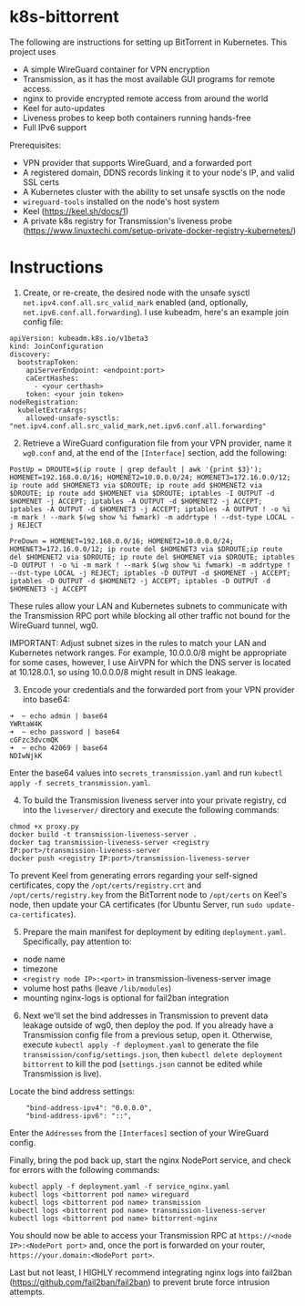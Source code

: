 # k8s-bittorrent

The following are instructions for setting up BitTorrent in Kubernetes. This project uses
* A simple WireGuard container for VPN encryption
* Transmission, as it has the most available GUI programs for remote access.
* nginx to provide encrypted remote access from around the world
* Keel for auto-updates
* Liveness probes to keep both containers running hands-free
* Full IPv6 support

Prerequisites:
* VPN provider that supports WireGuard, and a forwarded port
* A registered domain, DDNS records linking it to your node's IP, and valid SSL certs
* A Kubernetes cluster with the ability to set unsafe sysctls on the node
* `wireguard-tools` installed on the node's host system
* Keel (https://keel.sh/docs/1)
* A private k8s registry for Transmission's liveness probe (https://www.linuxtechi.com/setup-private-docker-registry-kubernetes/)

# Instructions

1. Create, or re-create, the desired node with the unsafe sysctl `net.ipv4.conf.all.src_valid_mark` enabled (and, optionally, `net.ipv6.conf.all.forwarding`). I use kubeadm, here's an example join config file:

```
apiVersion: kubeadm.k8s.io/v1beta3
kind: JoinConfiguration
discovery:
  bootstrapToken:
    apiServerEndpoint: <endpoint:port>
    caCertHashes: 
      - <your certhash>
    token: <your join token>
nodeRegistration:
  kubeletExtraArgs:
    allowed-unsafe-sysctls: "net.ipv4.conf.all.src_valid_mark,net.ipv6.conf.all.forwarding"
```


2. Retrieve a WireGuard configuration file from your VPN provider, name it `wg0.conf` and, at the end of the `[Interface]` section, add the following:

```
PostUp = DROUTE=$(ip route | grep default | awk '{print $3}'); HOMENET=192.168.0.0/16; HOMENET2=10.0.0.0/24; HOMENET3=172.16.0.0/12; ip route add $HOMENET3 via $DROUTE; ip route add $HOMENET2 via $DROUTE; ip route add $HOMENET via $DROUTE; iptables -I OUTPUT -d $HOMENET -j ACCEPT; iptables -A OUTPUT -d $HOMENET2 -j ACCEPT; iptables -A OUTPUT -d $HOMENET3 -j ACCEPT; iptables -A OUTPUT ! -o %i -m mark ! --mark $(wg show %i fwmark) -m addrtype ! --dst-type LOCAL -j REJECT

PreDown = HOMENET=192.168.0.0/16; HOMENET2=10.0.0.0/24; HOMENET3=172.16.0.0/12; ip route del $HOMENET3 via $DROUTE;ip route del $HOMENET2 via $DROUTE; ip route del $HOMENET via $DROUTE; iptables -D OUTPUT ! -o %i -m mark ! --mark $(wg show %i fwmark) -m addrtype ! --dst-type LOCAL -j REJECT; iptables -D OUTPUT -d $HOMENET -j ACCEPT; iptables -D OUTPUT -d $HOMENET2 -j ACCEPT; iptables -D OUTPUT -d $HOMENET3 -j ACCEPT
```
These rules allow your LAN and Kubernetes subnets to communicate with the Transmission RPC port while blocking all other traffic not bound for the WireGuard tunnel, wg0.

IMPORTANT: Adjust subnet sizes in the rules to match your LAN and Kubernetes network ranges. For example, 10.0.0.0/8 might be appropriate for some cases, however, I use AirVPN for which the DNS server is located at 10.128.0.1, so using 10.0.0.0/8 might result in DNS leakage.


3. Encode your credentials and the forwarded port from your VPN provider into base64:

```
➜  ~ echo admin | base64
YWRtaW4K
➜  ~ echo password | base64
cGFzc3dvcmQK
➜  ~ echo 42069 | base64
NDIwNjkK
```

Enter the base64 values into `secrets_transmission.yaml` and run `kubectl apply -f secrets_transmission.yaml`. 


4. To build the Transmission liveness server into your private registry, cd into the `liveserver/` directory and execute the following commands:

```
chmod +x proxy.py
docker build -t transmission-liveness-server .
docker tag transmission-liveness-server <registry IP:port>/transmission-liveness-server
docker push <registry IP:port>/transmission-liveness-server
```
To prevent Keel from generating errors regarding your self-signed certificates, copy the `/opt/certs/registry.crt` and `/opt/certs/registry.key` from the BitTorrent node to `/opt/certs` on Keel's node, then update your CA certificates (for Ubuntu Server, run `sudo update-ca-certificates`).

5. Prepare the main manifest for deployment by editing `deployment.yaml`. Specifically, pay attention to:
* node name
* timezone
* `<registry node IP>:<port>` in transmission-liveness-server image
* volume host paths (leave `/lib/modules`)
* mounting nginx-logs is optional for fail2ban integration


6. Next we'll set the bind addresses in Transmission to prevent data leakage outside of wg0, then deploy the pod. If you already have a Transmission config file from a previous setup, open it. Otherwise, execute `kubectl apply -f deployment.yaml` to generate the file `transmission/config/settings.json`, then `kubectl delete deployment bittorrent` to kill the pod (`settings.json` cannot be edited while Transmission is live). 

Locate the bind address settings:
```
    "bind-address-ipv4": "0.0.0.0",
    "bind-address-ipv6": "::",
```

Enter the `Addresses` from the `[Interfaces]` section of your WireGuard config.

Finally, bring the pod back up, start the nginx NodePort service, and check for errors with the following commands: 

```
kubectl apply -f deployment.yaml -f service_nginx.yaml
kubectl logs <bittorrent pod name> wireguard
kubectl logs <bittorrent pod name> transmission
kubectl logs <bittorrent pod name> transmission-liveness-server
kubectl logs <bittorrent pod name> bittorrent-nginx
```

You should now be able to access your Transmission RPC at `https://<node IP>:<NodePort port>` and, once the port is forwarded on your router, `https://your.domain:<NodePort port>`.

Last but not least, I HIGHLY recommend integrating nginx logs into fail2ban (https://github.com/fail2ban/fail2ban) to prevent brute force intrusion attempts.
